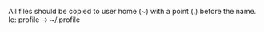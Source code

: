  
All files should be copied to user home (~) with a point (.) before the name. Ie:
profile -> ~/.profile

